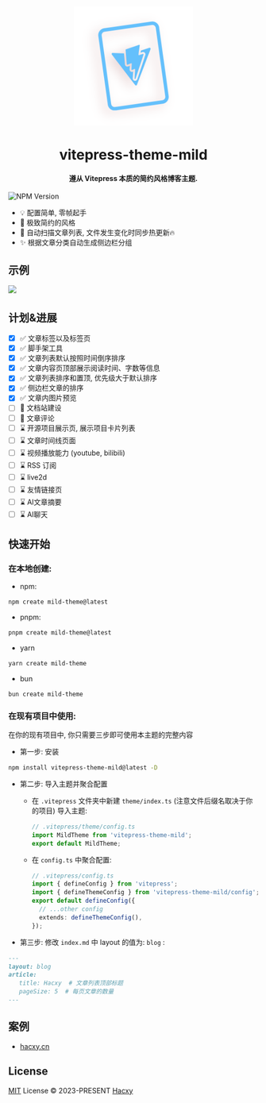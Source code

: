 <p align="center">
  <img width="240" style="text-align:center;" src="https://raw.githubusercontent.com/hacxy/hacxy/main/images/simple-icons_vitepress%20(1).png"/>
</p>

<h1 align="center">
 vitepress-theme-mild
</h1>

<h4 align="center">
遵从 Vitepress 本质的简约风格博客主题.
</h4>

![NPM Version](https://img.shields.io/npm/v/vitepress-theme-mild)

- 💡 配置简单, 零帧起手
- 🌈 极致简约的风格
- 📃 自动扫描文章列表, 文件发生变化时同步热更新🔥
- ✨ 根据文章分类自动生成侧边栏分组

## 示例

![](https://raw.githubusercontent.com/hacxy/hacxy/main/images/Kapture%202024-12-26%20at%2015.52.02.gif)

## 计划&进展

- [x] ✅ 文章标签以及标签页
- [x] ✅ 脚手架工具
- [x] ✅ 文章列表默认按照时间倒序排序
- [x] ✅ 文章内容页顶部展示阅读时间、字数等信息
- [x] ✅ 文章列表排序和置顶, 优先级大于默认排序
- [x] ✅ 侧边栏文章的排序
- [x] ✅ 文章内图片预览
- [ ] 🚧 文档站建设
- [ ] 🚧 文章评论
- [ ] ⌛ 开源项目展示页, 展示项目卡片列表
- [ ] ⌛ 文章时间线页面
- [ ] ⌛ 视频播放能力 (youtube, bilibili)
- [ ] ⌛ RSS 订阅
- [ ] ⌛ live2d
- [ ] ⌛ 友情链接页
- [ ] ⌛ AI文章摘要
- [ ] ⌛ AI聊天

## 快速开始

### 在本地创建:

- npm:

```sh
npm create mild-theme@latest
```

- pnpm:

```sh
pnpm create mild-theme@latest
```

- yarn

```sh
yarn create mild-theme
```

- bun

```sh
bun create mild-theme
```

### 在现有项目中使用:

在你的现有项目中, 你只需要三步即可使用本主题的完整内容

- 第一步: 安装

```sh
npm install vitepress-theme-mild@latest -D
```

- 第二步: 导入主题并聚合配置

  - 在 `.vitepress` 文件夹中新建 `theme/index.ts` (注意文件后缀名取决于你的项目) 导入主题:

    ```ts
    // .vitepress/theme/config.ts
    import MildTheme from 'vitepress-theme-mild';
    export default MildTheme;
    ```

  - 在 `config.ts` 中聚合配置:
    ```ts
    // .vitepress/config.ts
    import { defineConfig } from 'vitepress';
    import { defineThemeConfig } from 'vitepress-theme-mild/config';
    export default defineConfig({
      // ...other config
      extends: defineThemeConfig(),
    });
    ```

- 第三步: 修改 `index.md` 中 layout 的值为: `blog` :

```md
---
layout: blog
article:
   title: Hacxy  # 文章列表顶部标题
   pageSize: 5  # 每页文章的数量
---
```

## 案例

- [hacxy.cn](https://hacxy.cn)

## License

[MIT](./LICENSE) License &copy; 2023-PRESENT [Hacxy](https://github.com/hacxy)
